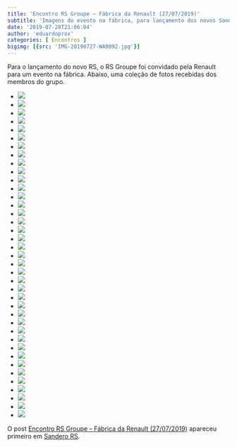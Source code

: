 ```yaml
---
title: 'Encontro RS Groupe – Fábrica da Renault (27/07/2019)'
subtitle: 'Imagens do evento na fábrica, para lançamento dos novos Sanderos e do novo RS.'
date: '2019-07-28T21:06:04'
author: 'eduardoprox'
categories: [ Encontros ]
bigimg: [{src: 'IMG-20190727-WA0092.jpg'}]
---
```


Para o lançamento do novo RS, o RS Groupe foi convidado pela Renault para um evento na fábrica. Abaixo, uma coleção de fotos recebidas dos membros do grupo.


* ![](IMG-20190727-WA0019-1024x768.jpg)
* ![](IMG-20190727-WA0027-1024x768.jpg)
* ![](IMG-20190727-WA0028-1024x768.jpg)
* ![](IMG-20190727-WA0029-1024x768.jpg)
* ![](IMG-20190727-WA0054-1024x768.jpg)
* ![](IMG-20190727-WA0055-1024x768.jpg)
* ![](IMG-20190727-WA0057-1024x768.jpg)
* ![](IMG-20190727-WA0060-1024x768.jpg)
* ![](IMG-20190727-WA0061-1024x768.jpg)
* ![](IMG-20190727-WA0062-1024x768.jpg)
* ![](IMG-20190727-WA0066-1024x666.jpg)
* ![](IMG-20190727-WA0070-768x1024.jpg)
* ![](IMG-20190727-WA0089-1024x768.jpg)
* ![](IMG-20190727-WA0090-1024x768.jpg)
* ![](IMG-20190727-WA0092-1024x666.jpg)
* ![](IMG-20190727-WA0093-1024x768.jpg)
* ![](IMG-20190727-WA0094-768x1024.jpg)
* ![](IMG-20190727-WA0096-1024x768.jpg)
* ![](IMG-20190727-WA0097-1024x768.jpg)
* ![](IMG-20190727-WA0099-768x1024.jpg)
* ![](IMG-20190727-WA0105-1024x498.jpg)
* ![](IMG-20190727-WA0106-1024x498.jpg)
* ![](IMG-20190727-WA0108-1024x498.jpg)
* ![](IMG-20190727-WA0109-1024x498.jpg)
* ![](IMG-20190727-WA0110-1024x498.jpg)
* ![](IMG-20190728-WA0050-1024x768.jpg)
* ![](IMG-20190728-WA0051-1024x768.jpg)
* ![](IMG-20190728-WA0052-1024x768.jpg)
* ![](IMG-20190728-WA0053-1-1024x768.jpg)
* ![](IMG-20190728-WA0053-1024x768.jpg)
* ![](IMG-20190728-WA0054-1024x768.jpg)
* ![](IMG-20190728-WA0055-1024x768.jpg)
* ![](IMG-20190728-WA0056-1024x768.jpg)
* ![](IMG-20190728-WA0057-1024x768.jpg)
* ![](20190727_081702-1024x576.jpg)
* ![](20190727_084226-1024x576.jpg)
* ![](20190727_084230-1024x576.jpg)
* ![](20190727_084324-1024x576.jpg)
* ![](20190727_075257-1024x576.jpg)



O post [Encontro RS Groupe – Fábrica da Renault (27/07/2019)](https://sanderors.com/encontro-rs-groupe-fabrica-da-renault-27-07-2019/) apareceu primeiro em [Sandero RS](https://sanderors.com).

